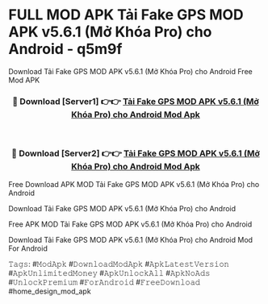 # FULL MOD APK Tải Fake GPS MOD APK v5.6.1 (Mở Khóa Pro) cho Android - q5m9f
Download Tải Fake GPS MOD APK v5.6.1 (Mở Khóa Pro) cho Android Free Mod APK

<div align="center">
<h3>🔴 Download [Server1] 👉👉 <a href="https://apk-comot.site?title=Tải_Fake_GPS_MOD_APK_v5.6.1_(Mở_Khóa_Pro)_cho_Android">Tải Fake GPS MOD APK v5.6.1 (Mở Khóa Pro) cho Android Mod Apk</a></h3><br>

<h3>🔴 Download [Server2] 👉👉 <a href="https://apk-comot.site?title=Tải_Fake_GPS_MOD_APK_v5.6.1_(Mở_Khóa_Pro)_cho_Android">Tải Fake GPS MOD APK v5.6.1 (Mở Khóa Pro) cho Android Mod Apk</a></h3>
</div>


Free Download APK MOD Tải Fake GPS MOD APK v5.6.1 (Mở Khóa Pro) cho Android

Download Tải Fake GPS MOD APK v5.6.1 (Mở Khóa Pro) cho Android 

Free APK MOD Tải Fake GPS MOD APK v5.6.1 (Mở Khóa Pro) cho Android 

Download Tải Fake GPS MOD APK v5.6.1 (Mở Khóa Pro) cho Android Mod For Android

𝚃𝚊𝚐𝚜: #𝙼𝚘𝚍𝙰𝚙𝚔 #𝙳𝚘𝚠𝚗𝚕𝚘𝚊𝚍𝙼𝚘𝚍𝙰𝚙𝚔 #𝙰𝚙𝚔𝙻𝚊𝚝𝚎𝚜𝚝𝚅𝚎𝚛𝚜𝚒𝚘𝚗 #𝙰𝚙𝚔𝚄𝚗𝚕𝚒𝚖𝚒𝚝𝚎𝚍𝙼𝚘𝚗𝚎𝚢 #𝙰𝚙𝚔𝚄𝚗𝚕𝚘𝚌𝚔𝙰𝚕𝚕 #𝙰𝚙𝚔𝙽𝚘𝙰𝚍𝚜 #𝚄𝚗𝚕𝚘𝚌𝚔𝙿𝚛𝚎𝚖𝚒𝚞𝚖 #𝙵𝚘𝚛𝙰𝚗𝚍𝚛𝚘𝚒𝚍 #𝙵𝚛𝚎𝚎𝙳𝚘𝚠𝚗𝚕𝚘𝚊𝚍 #home_design_mod_apk